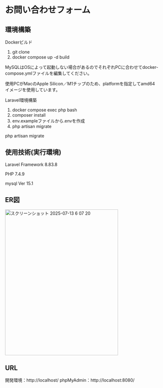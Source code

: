 # お問い合わせフォーム

## 環境構築
Dockerビルド
1. git clone
2. docker compose up -d build

MySQLはOSによって起動しない場合があるのでそれぞれPCに合わせてdocker-compose.ymlファイルを編集してください。

使用PCがMacのApple Silicon／M1チップのため、platformを指定してamd64イメージを使用しています。

Laravel環境構築
1. docker compose exec php bash
2. composer install
3. env.exampleファイルから.envを作成
4. php artisan migrate

php artisan migrate

## 使用技術(実行環境)
Laravel Framework 8.83.8

PHP 7.4.9

mysql  Ver 15.1

## ER図
<img width="370" height="478" alt="スクリーンショット 2025-07-13 6 07 20" src="https://github.com/user-attachments/assets/f2bac116-80d0-402a-bafc-0827cd8c779b" />


## URL
開発環境：http://localhost/
phpMyAdmin：http://localhost:8080/
